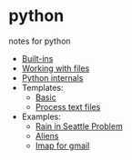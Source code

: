 # python
notes for python
* [Built-ins](builtins.md)
* [Working with files](files.md)
* [Python internals](python_internals.md)
* Templates:
  * [Basic](templates/basic.py)
  * [Process text files](templates/process_text_files.py)
* Examples:
  * [Rain in Seattle Problem](examples/probablity-simulations/The_Rain_in_Seattle_problem.py)
  * [Aliens](examples/probablity-simulations/alien.py)
  * [Imap for gmail](examples/imap_gmail.py)
